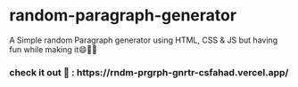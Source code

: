# random-paragraph-generator
A Simple random Paragraph generator using HTML, CSS &amp; JS but having fun while making it😄🚀🚀
<h3>check it out 🚀 : https://rndm-prgrph-gnrtr-csfahad.vercel.app/</h3>

